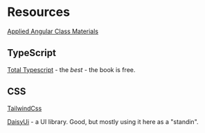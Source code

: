 # Resources

[Applied Angular Class Materials](https://applied-angular.hypertheory.com)

## TypeScript

[Total Typescript](https://www.totaltypescript.com/) - the *best* - the book is free. 

## CSS

[TailwindCss](https://www.totaltypescript.com/)

[DaisyUi](https://daisyui.com/) - a UI library. Good, but mostly using it here as a "standin".

